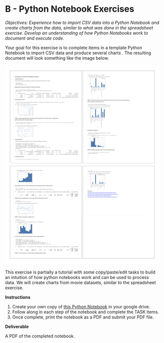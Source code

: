 # B - Python Notebook Exercises

_Objectives: Experience how to import CSV data into a Python Notebook and create charts from the data, similar to what was done in the spreadsheet exercise.  Develop an understanding of how Python Notebooks work to document and execute code._  
  
Your goal for this exercise is to complete items in a template Python Notebook to import CSV data and produce several charts .  The resulting document will look something like the image below.

![](../../../.gitbook/assets/key_movie_data_lab.png)

This exercise is partially a tutorial with some copy/paste/edit tasks to build an intuition of how python notebooks work and can be used to process data. We will create charts from movie datasets, similar to the spreadsheet exercise.

**Instructions**

1. Create your own copy of [this Python Notebook](https://colab.research.google.com/github/jlyst/101/blob/master/data/Movie_Data_Lab.ipynb) in your google drive.
2. Follow along in each step of the notebook and complete the TASK items.
3. Once complete, print the notebook as a PDF and submit your PDF file.

**Deliverable**

A PDF of the completed notebook.

